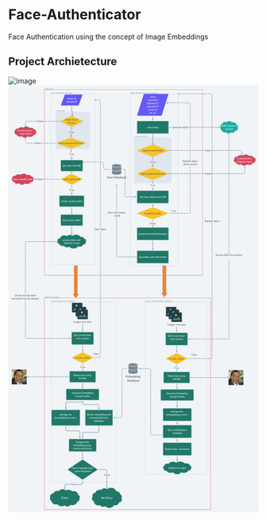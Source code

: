 # Face-Authenticator
Face Authentication using the concept of Image Embeddings

## Project Archietecture
<img width="844" alt="image" src="https://user-images.githubusercontent.com/57321948/195135349-9888d9ea-af5d-4ee2-8aa4-1e57342add05.png">

<img width="1000" alt="image" src="./Assets/Face Authentication Flowchart.png">
